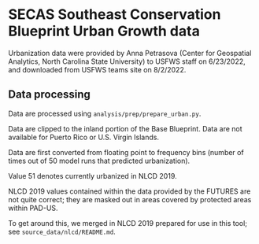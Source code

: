 # SECAS Southeast Conservation Blueprint Urban Growth data

Urbanization data were provided by Anna Petrasova (Center for Geospatial Analytics,
North Carolina State University) to USFWS staff on 6/23/2022, and downloaded
from USFWS teams site on 8/2/2022.

## Data processing

Data are processed using `analysis/prep/prepare_urban.py`.

Data are clipped to the inland portion of the Base Blueprint. Data are not
available for Puerto Rico or U.S. Virgin Islands.

Data are first converted from floating point to frequency bins (number of times
out of 50 model runs that predicted urbanization).

Value 51 denotes currently urbanized in NLCD 2019.

NLCD 2019 values contained within the data provided by the FUTURES are not quite
correct; they are masked out in areas covered by protected areas within PAD-US.

To get around this, we merged in NLCD 2019 prepared for use in this tool; see
`source_data/nlcd/README.md`.
